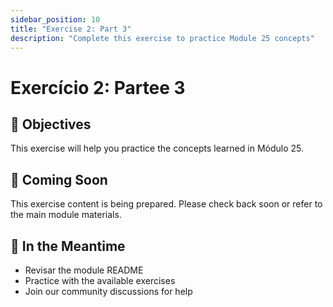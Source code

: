```yaml
---
sidebar_position: 10
title: "Exercise 2: Part 3"
description: "Complete this exercise to practice Module 25 concepts"
---
```


# Exercício 2: Partee 3

## 🎯 Objectives

This exercise will help you practice the concepts learned in Módulo 25.

## 📝 Coming Soon

This exercise content is being prepared. Please check back soon or refer to the main module materials.

## 🚀 In the Meantime

- Revisar the module README
- Practice with the available exercises
- Join our community discussions for help
